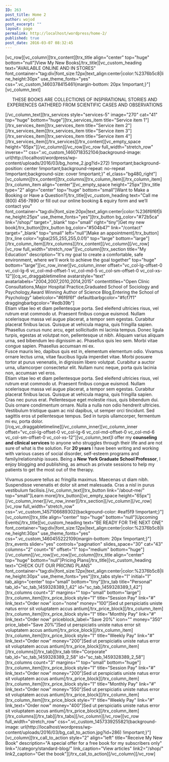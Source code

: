 ```yaml
---
ID: 263
post_title: Home 2
author: wojod
post_excerpt: ""
layout: page
permalink: http://localhost/wordpress/home-2/
published: true
post_date: 2016-03-07 08:32:45
---
```

[vc_row][vc_column][trx_content][trx_title align="center" top="huge" bottom="null"]View My New Books[/trx_title][vc_custom_heading text="AVAILABLE ONLINE AND IN STORES" font_container="tag:div|font_size:12px|text_align:center|color:%2376b5c8|line_height:30px" use_theme_fonts="yes" css=".vc_custom_1460378415461{margin-bottom: 20px !important;}"][vc_column_text]
<p style="text-align: center;">THESE BOOKS ARE COLLECTIONS OF INSPIRATIONAL STORIES AND EXPERIENCES
GATHERED FROM SCIENTIFIC CASES AND OBSERVATIONS</p>
[/vc_column_text][trx_services style="services-5" image="270" cat="41" top="huge" bottom="huge"][trx_services_item title="Service item 1"][/trx_services_item][trx_services_item title="Service item 2"][/trx_services_item][trx_services_item title="Service item 3"][/trx_services_item][trx_services_item title="Service item 4"][/trx_services_item][/trx_services][/trx_content][vc_empty_space height="65px"][/vc_column][/vc_row][vc_row full_width="stretch_row" inverse="" css=".vc_custom_1460718352104{background-image: url(http://localhost/wordpress/wp-content/uploads/2016/03/bg_home_2.jpg?id=272) !important;background-position: center !important;background-repeat: no-repeat !important;background-size: cover !important;}" el_class="bg480_right"][vc_column][trx_content][trx_columns][trx_column_item][/trx_column_item][trx_column_item align="center"][vc_empty_space height="25px"][trx_title type="2" align="center" top="huge" bottom="small"]Want to Make a Booking
or Have a Question?[/trx_title][vc_custom_heading text="Call me (800) 456-7890 or fill out our online booking
&amp; equiry form and we’ll contact you" font_container="tag:div|font_size:20px|text_align:center|color:%236f6f6f|line_height:25px" use_theme_fonts="yes"][trx_button bg_color="#72b5ca" link="/shop/" target="_blank" top="small" right="tiny"]Get my new book[/trx_button][trx_button bg_color="#504b47" link="/contact" target="_blank" top="small" left="null"]Make an appointment[/trx_button][trx_line color="rgba(255,255,255,0.01)" top="large" bottom="large"][/trx_column_item][/trx_columns][/trx_content][/vc_column][/vc_row][vc_row full_width="stretch_row"][vc_column][trx_section title="My Education" description="It's my goal to create a comfortable, safe environment, where we'll work to achieve the goal together" top="huge" bottom="large"][vc_row_inner][vc_column_inner offset="vc_col-lg-offset-0 vc_col-lg-6 vc_col-md-offset-1 vc_col-md-5 vc_col-sm-offset-0 vc_col-xs-12"][cq_vc_draggabletimeline avatarstyle="text" avatarlabels="2004,2007,2010,2014,2015" contenttitles="Open Clinic Consultations,Major Hospital Practice,Graduated School of Sociology and Psychology,Award Winning Author of Science Blog,Entering the School of Psychology" labelcolor="#6f6f6f" defaultbarbgcolor="#fcf7f1" draggingbarbgcolor="#edb39b"]
<div class="timeline-content">Etiam vitae leo et diam pellentesque porta. Sed eleifend ultricies risus, vel rutrum erat commodo ut. Praesent finibus congue euismod. Nullam scelerisque massa vel augue placerat, a tempor sem egestas. Curabitur placerat finibus lacus. Quisque at vehicula magna, quis fringilla sapien.</div>
<div class="timeline-content">Phasellus cursus nunc arcu, eget sollicitudin mi lacinia tempus. Donec ligula turpis, egestas at volutpat non, pellentesque ut nibh. Aliquam varius aliquam urna, sed bibendum leo dignissim ac. Phasellus quis leo sem. Morbi vitae congue sapien. Phasellus accumsan mi ex.</div>
<div class="timeline-content">Fusce mauris leo, dapibus quis est in, elementum elementum odio. Vivamus ornare lectus urna, vitae faucibus ligula imperdiet vitae. Morbi posuere tortor at purus venenatis, in dignissim libero volutpat. Curabitur a auctor urna, ullamcorper consectetur elit. Nullam nunc neque, porta quis lacinia non, accumsan vel eros.</div>
<div class="timeline-content">Etiam vitae leo et diam pellentesque porta. Sed eleifend ultricies risus, vel rutrum erat commodo ut. Praesent finibus congue euismod. Nullam scelerisque massa vel augue placerat, a tempor sem egestas. Curabitur placerat finibus lacus. Quisque at vehicula magna, quis fringilla sapien.</div>
<div class="timeline-content">Cras nec purus erat. Pellentesque eget molestie risus, quis bibendum dui. Duis ornare condimentum ornare. Nulla a nulla non odio hendrerit ultricies. Vestibulum tristique quam ac nisl dapibus, ut semper orci tincidunt. Sed sagittis eros ut pellentesque tempus. Sed in turpis ullamcorper, fermentum mi eu, porta dolor.</div>
[/cq_vc_draggabletimeline][/vc_column_inner][vc_column_inner offset="vc_col-lg-offset-0 vc_col-lg-6 vc_col-md-offset-0 vc_col-md-6 vc_col-sm-offset-0 vc_col-xs-12"][vc_column_text]I offer my <strong>counseling and clinical services</strong> to anyone who struggles through their life and are not sure of what is the solution. For <strong>20 years</strong> I have been writing and working with various cases of social disorder, self-esteem programs and family/relationship issues. Being a <strong>New York Graduate School Professor</strong>, I enjoy blogging and publishing, as amuch as private sessions to help my patients to get the most out of the therapy.

Vivamus posuere tellus ac fringilla maximus. Maecenas ut diam nibh. Suspendisse venenatis et dolor sit amet malesuada. Cras a nisl in purus vestibulum facilisis.[/vc_column_text][trx_button link="/about-me/" top="small"]Learn more[/trx_button][vc_empty_space height="65px"][/vc_column_inner][/vc_row_inner][/trx_section][/vc_column][/vc_row][vc_row full_width="stretch_row" css=".vc_custom_1457106689302{background-color: #eaf5f9 !important;}"][vc_column][trx_title align="center" top="huge" bottom="null"]Upcoming Events[/trx_title][vc_custom_heading text="BE READY FOR THE NEXT ONE" font_container="tag:div|font_size:12px|text_align:center|color:%2376b5c8|line_height:30px" use_theme_fonts="yes" css=".vc_custom_1460455222109{margin-bottom: 20px !important;}"][trx_events slider="yes" controls="pagination" slides_space="30" cat="43" columns="2" count="6" offset="1" top="medium" bottom="huge"][/vc_column][/vc_row][vc_row][vc_column][trx_title align="center" top="huge" bottom="null"]Pricing Plans[/trx_title][vc_custom_heading text="CHECK OUT OUR PRICING PLANS" font_container="tag:div|font_size:12px|text_align:center|color:%2376b5c8|line_height:30px" use_theme_fonts="yes"][trx_tabs style="1" initial="1" tab_align="center" top="small" bottom="tiny"][trx_tab title="Personal" tab_id="sc_tab_1459328389_1_42" id="sc_tab_1459328389_1_42"][trx_columns count="3" margins="" top="small" bottom="large"][trx_column_item][trx_price_block style="1" title="Session Pay" link="#" link_text="Order now" icon="none" money="100"]Sed ut perspiciatis uniste natus
error sit voluptatem accus antium[/trx_price_block][/trx_column_item][trx_column_item][trx_price_block style="1" title="Monthly Pay" link="#" link_text="Order now" priceblock_label="Save 20%" icon="" money="350" price_label="Save 20%"]Sed ut perspiciatis uniste natus
error sit voluptatem accus antium[/trx_price_block][/trx_column_item][trx_column_item][trx_price_block style="1" title="Weekly Pay" link="#" link_text="Order now" money="200"]Sed ut perspiciatis uniste natus
error sit voluptatem accus antium[/trx_price_block][/trx_column_item][/trx_columns][/trx_tab][trx_tab title="Corporate" tab_id="sc_tab_1459328389_2_58" id="sc_tab_1459328389_2_58"][trx_columns count="3" margins="" top="small" bottom="huge"][trx_column_item][trx_price_block style="1" title="Session Pay" link="#" link_text="Order now" money="200"]Sed ut perspiciatis uniste natus
error sit voluptatem accus antium[/trx_price_block][/trx_column_item][trx_column_item][trx_price_block style="1" title="Monthly Pay" link="#" link_text="Order now" money="550"]Sed ut perspiciatis uniste natus
error sit voluptatem accus antium[/trx_price_block][/trx_column_item][trx_column_item][trx_price_block style="1" title="Weekly Pay" link="#" link_text="Order now" money="400"]Sed ut perspiciatis uniste natus
error sit voluptatem accus antium[/trx_price_block][/trx_column_item][/trx_columns][/trx_tab][/trx_tabs][/vc_column][/vc_row][vc_row full_width="stretch_row" css=".vc_custom_1457339255821{background-image: url(http://localhost/wordpress/wp-content/uploads/2016/03/bg_call_to_action.jpg?id=286) !important;}"][vc_column][trx_call_to_action style="2" align="left" title="Receive My New Book" description="A special offer for a free book for my subscribers only" link="/category/standard-blog/" link_caption="View articles" link2="/shop/" link2_caption="Get the book"][/trx_call_to_action][/vc_column][/vc_row]